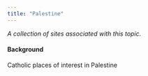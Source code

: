 ```yaml
---
title: "Palestine"
---
```



*A collection of sites associated with this topic.*

#### Background

Catholic places of interest in Palestine


